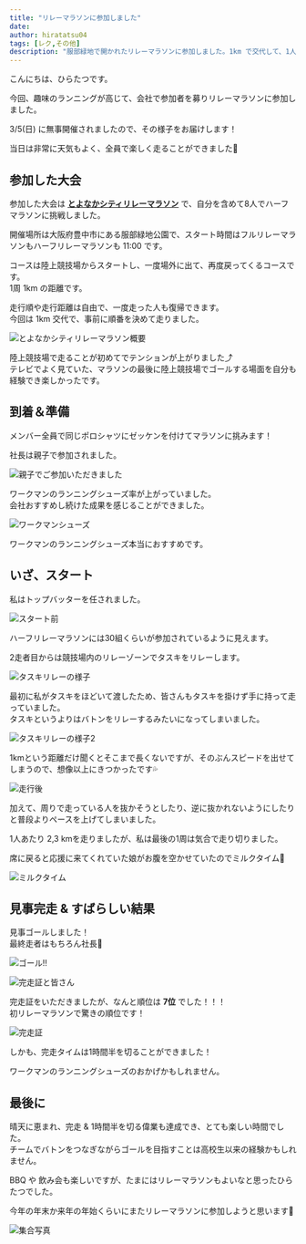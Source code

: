```yaml
---
title: "リレーマラソンに参加しました"
date: 
author: hiratatsu04
tags: [レク,その他]
description: "服部緑地で開かれたリレーマラソンに参加しました。1km で交代して、1人あたり 2,3km を走りました。天候にも恵まれ、気持ちよく走ることができました。見事完走でき、更に7位という結果でした。30組くらい参加者がおられたので、すごい結果だったと思います。また来年も出れたらと思います。"
---
```


こんにちは、ひらたつです。

今回、趣味のランニングが高じて、会社で参加者を募りリレーマラソンに参加しました。

3/5(日) に無事開催されましたので、その様子をお届けします！

当日は非常に天気もよく、全員で楽しく走ることができました🏃

## 参加した大会

参加した大会は **[とよなかシティリレーマラソン](https://toyonakarelay.jp/)** で、自分を含めて8人でハーフマラソンに挑戦しました。

開催場所は大阪府豊中市にある服部緑地公園で、スタート時間はフルリレーマラソンもハーフリレーマラソンも 11:00 です。

コースは陸上競技場からスタートし、一度場外に出て、再度戻ってくるコースです。  
1周 1km の距離です。

走行順や走行距離は自由で、一度走った人も復帰できます。  
今回は 1km 交代で、事前に順番を決めて走りました。

![とよなかシティリレーマラソン概要](images/toyonaka-relay-marathon.jpg "とよなかシティリレーマラソン概要")

陸上競技場で走ることが初めてでテンションが上がりました⤴  
テレビでよく見ていた、マラソンの最後に陸上競技場でゴールする場面を自分も経験でき楽しかったです。

## 到着＆準備

メンバー全員で同じポロシャツにゼッケンを付けてマラソンに挑みます！

社長は親子で参加されました。

![親子でご参加いただきました](images/masuda-family.jpg "親子でご参加いただきました")

ワークマンのランニングシューズ率が上がっていました。  
会社おすすめし続けた成果を感じることができました。

![ワークマンシューズ](images/workman-shoes.jpg "ワークマンシューズ")

ワークマンのランニングシューズ本当におすすめです。

## いざ、スタート

私はトップバッターを任されました。

![スタート前](images/before-start.jpg "スタート前")

ハーフリレーマラソンには30組くらいが参加されているように見えます。

2走者目からは競技場内のリレーゾーンでタスキをリレーします。

![タスキリレーの様子](images/taski-relay.jpg "タスキリレーの様子")

最初に私がタスキをほどいて渡したため、皆さんもタスキを掛けず手に持って走っていました。  
タスキというよりはバトンをリレーするみたいになってしまいました。

![タスキリレーの様子2](images/masuda-to-koyama.jpg "タスキリレーの様子2")

1kmという距離だけ聞くとそこまで長くないですが、そのぶんスピードを出せてしまうので、想像以上にきつかったです💦

![走行後](images/tired.jpg "走行後")

加えて、周りで走っている人を抜かそうとしたり、逆に抜かれないようにしたりと普段よりペースを上げてしまいました。

1人あたり 2,3 kmを走りましたが、私は最後の1周は気合で走り切りました。

席に戻ると応援に来てくれていた娘がお腹を空かせていたのでミルクタイム🍼

![ミルクタイム](images/hirano-child.jpg "ミルクタイム")

## 見事完走 & すばらしい結果

見事ゴールしました！  
最終走者はもちろん社長🌟

![ゴール!!](images/goal.jpg "ゴール!!")

![完走証と皆さん](images/after-goal.jpg "完走証と皆さん")

完走証をいただきましたが、なんと順位は **7位** でした！！！  
初リレーマラソンで驚きの順位です！

![完走証](images/certificate-of-completion.jpg "完走証")

しかも、完走タイムは1時間半を切ることができました！

ワークマンのランニングシューズのおかげかもしれません。

## 最後に

晴天に恵まれ、完走 & 1時間半を切る偉業も達成でき、とても楽しい時間でした。   
チームでバトンをつなぎながらゴールを目指すことは高校生以来の経験かもしれません。  

BBQ や 飲み会も楽しいですが、たまにはリレーマラソンもよいなと思ったひらたつでした。

今年の年末か来年の年始くらいにまたリレーマラソンに参加しようと思います🏃

![集合写真](images/group-photo.jpg "集合写真")
